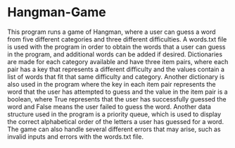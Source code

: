 # Hangman-Game
This program runs a game of Hangman, where a user can guess a word from five different categories and three different difficulties. A words.txt file is used with the program in order to obtain the words that a user can guess in the program, and additional words can be added if desired. Dictionaries are made for each category available and have three item pairs, where each pair has a key that represents a different difficulty and the values contain a list of words that fit that same difficulty and category. Another dictionary is also used in the program where the key in each item pair represents the word that the user has attempted to guess and the value in the item pair is a boolean, where True represents that the user has successfully guessed the word and False means the user failed to guess the word. Another data structure used in the program is a priority queue, which is used to display the correct alphabetical order of the letters a user has guessed for a word. The game can also handle several different errors that may arise, such as invalid inputs and errors with the words.txt file.
